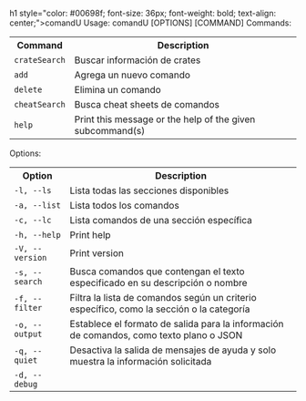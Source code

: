 h1 style="color: #00698f; font-size: 36px; font-weight: bold; text-align: center;">comandU</h1> Usage: comandU [OPTIONS] [COMMAND]
Commands:

<table> <tr> <th>Command</th> <th>Description</th> </tr> <tr> <td><code>crateSearch</code></td> <td>Buscar información de crates</td> </tr> <tr> <td><code>add</code></td> <td>Agrega un nuevo comando</td> </tr> <tr> <td><code>delete</code></td> <td>Elimina un comando</td> </tr> <tr> <td><code>cheatSearch</code></td> <td>Busca cheat sheets de comandos</td> </tr> <tr> <td><code>help</code></td> <td>Print this message or the help of the given subcommand(s)</td> </tr> </table>
Options:

<table> <tr> <th>Option</th> <th>Description</th> </tr> <tr> <td><code>-l, --ls</code></td> <td>Lista todas las secciones disponibles</td> </tr> <tr> <td><code>-a, --list</code></td> <td>Lista todos los comandos</td> </tr> <tr> <td><code>-c, --lc <SECCION></code></td> <td>Lista comandos de una sección específica</td> </tr> <tr> <td><code>-h, --help</code></td> <td>Print help</td> </tr> <tr> <td><code>-V, --version</code></td> <td>Print version</td> </tr> <tr> <td><code>-s, --search <TEXTO></code></td> <td>Busca comandos que contengan el texto especificado en su descripción o nombre</td> </tr> <tr> <td><code>-f, --filter <CRITERIO></code></td> <td>Filtra la lista de comandos según un criterio específico, como la sección o la categoría</td> </tr> <tr> <td><code>-o, --output <FORMATO></code></td> <td>Establece el formato de salida para la información de comandos, como texto plano o JSON</td> </tr> <tr> <td><code>-q, --quiet</code></td> <td>Desactiva la salida de mensajes de ayuda y solo muestra la información solicitada</td> </tr> <tr> <td><code>-d, --debug</code></td> <td>
